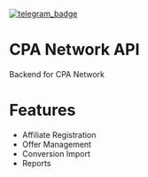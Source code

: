 [![telegram_badge]][telegram_link]


# CPA Network API

Backend for CPA Network

# Features

- Affiliate Registration
- Offer Management
- Conversion Import
- Reports


<!-- MARKDOWN LINKS & IMAGES -->
<!-- https://www.markdownguide.org/basic-syntax/#reference-style-links -->
[telegram_badge]: https://img.shields.io/badge/telegram-252850?style=plastic&logo=telegram
[telegram_link]: https://t.me/bloogrox
